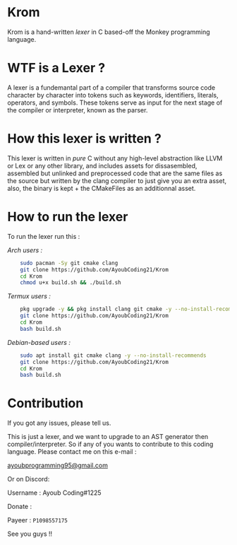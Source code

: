 # Krom

Krom is a hand-written *lexer* in C based-off the Monkey programming language.

# WTF is a Lexer ?

A lexer is a fundemantal part of a compiler that transforms source code character by character into tokens such as keywords, identifiers, literals, operators, and symbols. These tokens serve as input for the next stage of the compiler or interpreter, known as the parser.

# How this lexer is written ?

This lexer is written in *pure* C without any high-level abstraction like LLVM or Lex or any other library, and includes assets for dissasembled, assembled but unlinked and preprocessed code that are the same files as the source but written by the clang compiler to just give you an extra asset, also, the binary is kept + the CMakeFiles as an additionnal asset.

# How to run the lexer

To run the lexer run this :

*Arch users :*

```sh
    sudo pacman -Sy git cmake clang
    git clone https://github.com/AyoubCoding21/Krom
    cd Krom
    chmod u+x build.sh && ./build.sh
```

*Termux users :*

```sh
    pkg upgrade -y && pkg install clang git cmake -y --no-install-recommends
    git clone https://github.com/AyoubCoding21/Krom
    cd Krom
    bash build.sh
```

*Debian-based users :*

```sh
    sudo apt install git cmake clang -y --no-install-recommends
    git clone https://github.com/AyoubCoding21/Krom
    cd Krom
    bash build.sh
```

# Contribution

If you got any issues, please tell us.

This is just a lexer, and we want to upgrade to an AST generator then compiler/interpreter. So if any of you wants to contribute to this coding language. Please contact me on this e-mail : 

ayoubprogramming95@gmail.com

Or on Discord:

Username : Ayoub Coding#1225

Donate :

Payeer : ```P1098557175``` 

See you guys !!